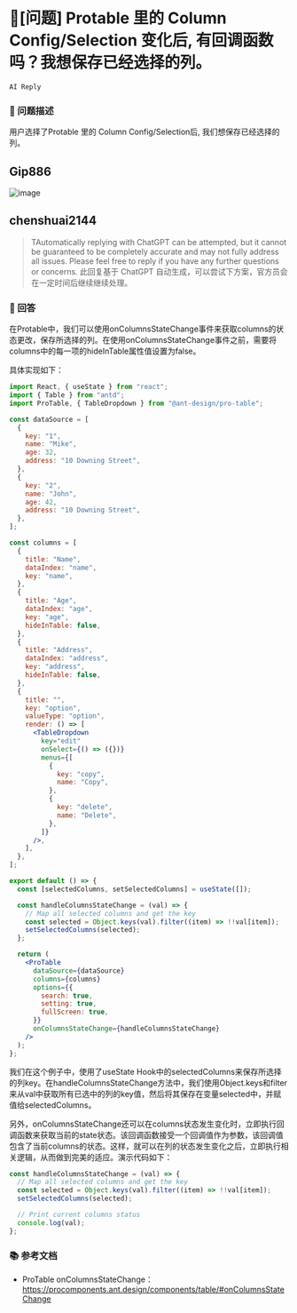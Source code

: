 # 🧐[问题] Protable 里的 Column Config/Selection 变化后, 有回调函数吗？我想保存已经选择的列。

`AI Reply`

### 🧐 问题描述

用户选择了Protable 里的 Column Config/Selection后,
我们想保存已经选择的列。

## Gip886

![image](https://user-images.githubusercontent.com/49873054/217735738-4b2bad02-7fad-4195-afd8-57a7ab6afbf7.png)

## chenshuai2144

> TAutomatically replying with ChatGPT can be attempted, but it cannot be guaranteed to be completely accurate and may not fully address all issues. Please feel free to reply if you have any further questions or concerns.
> 此回复基于 ChatGPT 自动生成，可以尝试下方案，官方员会在一定时间后继续继续处理。

### 🌵 回答

在Protable中，我们可以使用onColumnsStateChange事件来获取columns的状态更改，保存所选择的列。在使用onColumnsStateChange事件之前，需要将columns中的每一项的hideInTable属性值设置为false。

具体实现如下：

```jsx
import React, { useState } from "react";
import { Table } from "antd";
import ProTable, { TableDropdown } from "@ant-design/pro-table";

const dataSource = [
  {
    key: "1",
    name: "Mike",
    age: 32,
    address: "10 Downing Street",
  },
  {
    key: "2",
    name: "John",
    age: 42,
    address: "10 Downing Street",
  },
];

const columns = [
  {
    title: "Name",
    dataIndex: "name",
    key: "name",
  },
  {
    title: "Age",
    dataIndex: "age",
    key: "age",
    hideInTable: false,
  },
  {
    title: "Address",
    dataIndex: "address",
    key: "address",
    hideInTable: false,
  },
  {
    title: "",
    key: "option",
    valueType: "option",
    render: () => [
      <TableDropdown
        key="edit"
        onSelect={() => ({})}
        menus={[
          {
            key: "copy",
            name: "Copy",
          },
          {
            key: "delete",
            name: "Delete",
          },
        ]}
      />,
    ],
  },
];

export default () => {
  const [selectedColumns, setSelectedColumns] = useState([]);

  const handleColumnsStateChange = (val) => {
    // Map all selected columns and get the key
    const selected = Object.keys(val).filter((item) => !!val[item]);
    setSelectedColumns(selected);
  };

  return (
    <ProTable
      dataSource={dataSource}
      columns={columns}
      options={{
        search: true,
        setting: true,
        fullScreen: true,
      }}
      onColumnsStateChange={handleColumnsStateChange}
    />
  );
};
```

我们在这个例子中，使用了useState Hook中的selectedColumns来保存所选择的列key。在handleColumnsStateChange方法中，我们使用Object.keys和filter来从val中获取所有已选中的列的key值，然后将其保存在变量selected中，并赋值给selectedColumns。

另外，onColumnsStateChange还可以在columns状态发生变化时，立即执行回调函数来获取当前的state状态。该回调函数接受一个回调值作为参数，该回调值包含了当前columns的状态。这样，就可以在列的状态发生变化之后，立即执行相关逻辑，从而做到完美的适应。演示代码如下：

```jsx
const handleColumnsStateChange = (val) => {
  // Map all selected columns and get the key
  const selected = Object.keys(val).filter((item) => !!val[item]);
  setSelectedColumns(selected);

  // Print current columns status
  console.log(val);
};
```

### 📚 参考文档

- ProTable onColumnsStateChange：https://procomponents.ant.design/components/table/#onColumnsStateChange
